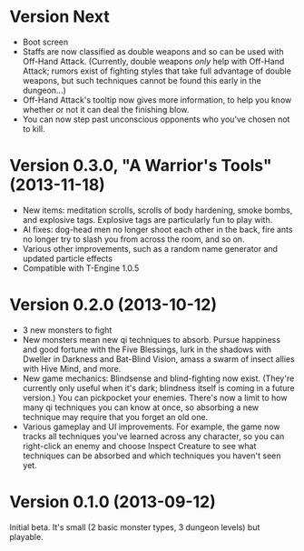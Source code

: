 Version Next
============

 * Boot screen
 * Staffs are now classified as double weapons and so can be used with Off-Hand Attack.  (Currently, double weapons _only_ help with Off-Hand Attack; rumors exist of fighting styles that take full advantage of double weapons, but such techniques cannot be found this early in the dungeon...)
 * Off-Hand Attack's tooltip now gives more information, to help you know whether or not it can deal the finishing blow.
 * You can now step past unconscious opponents who you've chosen not to kill.

Version 0.3.0, "A Warrior's Tools" (2013-11-18)
===============================================

 * New items: meditation scrolls, scrolls of body hardening, smoke bombs, and explosive tags. Explosive tags are particularly fun to play with.
 * AI fixes: dog-head men no longer shoot each other in the back, fire ants no longer try to slash you from across the room, and so on.
 * Various other improvements, such as a random name generator and updated particle effects
 * Compatible with T-Engine 1.0.5

Version 0.2.0 (2013-10-12)
==========================

 * 3 new monsters to fight
 * New monsters mean new qi techniques to absorb. Pursue happiness and good fortune with the Five Blessings, lurk in the shadows with Dweller in Darkness and Bat-Blind Vision, amass a swarm of insect allies with Hive Mind, and more.
 * New game mechanics: Blindsense and blind-fighting now exist. (They're currently only useful when it's dark; blindness itself is coming in a future version.) You can pickpocket your enemies. There's now a limit to how many qi techniques you can know at once, so absorbing a new technique may require that you forget an old one.
 * Various gameplay and UI improvements. For example, the game now tracks all techniques you've learned across any character, so you can right-click an enemy and choose Inspect Creature to see what techniques can be absorbed and which techniques you haven't seen yet.

Version 0.1.0 (2013-09-12)
==========================

Initial beta. It's small (2 basic monster types, 3 dungeon levels) but playable.
